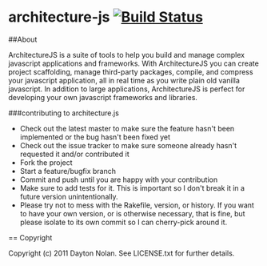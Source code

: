 # architecture-js [![Build Status](https://secure.travis-ci.org/daytonn/architecture-js.png)](http://travis-ci.org/daytonn/architecture-js)

##About

ArchitectureJS is a suite of tools to help you build and manage complex javascript applications and frameworks. With ArchitectureJS you can create project scaffolding, manage third-party packages, compile, and compress your javascript application, all in real time as you write plain old vanilla javascript. In addition to large applications, ArchitectureJS is perfect for developing your own javascript frameworks and libraries. 

###contributing to architecture.js
 
* Check out the latest master to make sure the feature hasn't been implemented or the bug hasn't been fixed yet
* Check out the issue tracker to make sure someone already hasn't requested it and/or contributed it
* Fork the project
* Start a feature/bugfix branch
* Commit and push until you are happy with your contribution
* Make sure to add tests for it. This is important so I don't break it in a future version unintentionally.
* Please try not to mess with the Rakefile, version, or history. If you want to have your own version, or is otherwise necessary, that is fine, but please isolate to its own commit so I can cherry-pick around it.

== Copyright

Copyright (c) 2011 Dayton Nolan. See LICENSE.txt for
further details.


